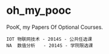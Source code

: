 oh_my_pooc
==========

PooK, my Papers Of Optional Courses.

```
IOT 物联网技术 - 2014S - 公共任选课
NA  数值分析   - 2014S - 学院限选课
```
